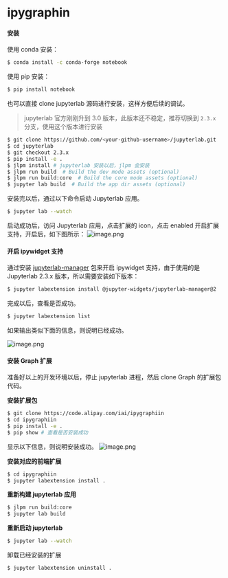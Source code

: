 # ipygraphin

#### 安装

使用 conda 安装：

```bash
$ conda install -c conda-forge notebook
```

使用 pip 安装：

```bash
$ pip install notebook
```

也可以直接 clone jupyterlab 源码进行安装，这样方便后续的调试。

> jupyterlab 官方刚刚升到 3.0 版本，此版本还不稳定，推荐切换到 `2.3.x` 分支，使用这个版本进行安装

```bash
$ git clone https://github.com/<your-github-username>/jupyterlab.git
$ cd jupyterlab
$ git checkout 2.3.x
$ pip install -e .
$ jlpm install # jupyterlab 安装以后，jlpm 会安装
$ jlpm run build  # Build the dev mode assets (optional)
$ jlpm run build:core  # Build the core mode assets (optional)
$ jupyter lab build  # Build the app dir assets (optional)
```

安装完以后，通过以下命令启动 Jupyterlab 应用。

```bash
$ jupyter lab --watch
```

启动成功后，访问 Jupyterlab 应用，点击扩展的 icon，点击 enabled 开启扩展支持，开启后，如下图所示：
![image.png](https://intranetproxy.alipay.com/skylark/lark/0/2021/png/178530/1610077731275-74d023e5-6e2c-4d9a-b65b-e11603489eb6.png#align=left&display=inline&height=607&margin=%5Bobject%20Object%5D&name=image.png&originHeight=1214&originWidth=680&size=294726&status=done&style=none&width=340)

#### 开启 ipywidget 支持

通过安装 [jupyterlab-manager](https://www.npmjs.com/package/@jupyter-widgets/jupyterlab-manager) 包来开启 ipywidget 支持，由于使用的是 Jupyterlab 2.3.x 版本，所以需要安装如下版本：

```bash
$ jupyter labextension install @jupyter-widgets/jupyterlab-manager@2
```

完成以后，查看是否成功。

```bash
$ jupyter labextension list
```

如果输出类似下面的信息，则说明已经成功。

![image.png](https://intranetproxy.alipay.com/skylark/lark/0/2021/png/178530/1610078022456-ffb1e5a8-ae3a-4fb3-9e9c-59e3b3d94a82.png#align=left&display=inline&height=117&margin=%5Bobject%20Object%5D&name=image.png&originHeight=234&originWidth=1114&size=124260&status=done&style=none&width=557)

#### 安装 Graph 扩展

准备好以上的开发环境以后，停止 jupyterlab 进程，然后 clone Graph 的扩展包代码。

**安装扩展包**

```bash
$ git clone https://code.alipay.com/iai/ipygraphiin
$ cd ipygraphiin
$ pip install -e .
$ pip show # 查看是否安装成功
```

显示以下信息，则说明安装成功。
![image.png](https://intranetproxy.alipay.com/skylark/lark/0/2021/png/178530/1610078427437-227e6f57-a30c-4bbf-9829-15d15e53bfda.png#align=left&display=inline&height=159&margin=%5Bobject%20Object%5D&name=image.png&originHeight=318&originWidth=850&size=132299&status=done&style=none&width=425)

**安装对应的前端扩展**

```bash
$ cd ipygraphiin
$ jupyter labextension install .
```

**重新构建 jupyterlab 应用**

```bash
$ jlpm run build:core
$ jupyter lab build
```

**重新启动 jupyterlab**

```bash
$ jupyter lab --watch
```

卸载已经安装的扩展

```bash
$ jupyter labextension uninstall .
```
